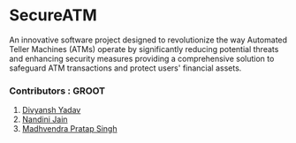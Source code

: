 # SecureATM
An innovative software project designed to revolutionize the way Automated Teller Machines (ATMs) operate by significantly reducing potential threats and enhancing security measures providing a comprehensive solution to safeguard ATM transactions and protect users' financial assets.

### Contributors : <strong>GROOT</strong>

1. [Divyansh Yadav](https://github.com/divi0007)<br>
2. [Nandini Jain](https://github.com/nandiniinj)<br>
3. [Madhvendra Pratap Singh](https://github.com/rajsingh018)
